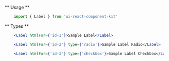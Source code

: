 ** Usage **

```javascript static
    import { Label } from 'ui-react-component-kit'
```

** Types **

```jsx
    <Label htmlFor={'id-1'}>Sample Label</Label>
```

```jsx
    <Label htmlFor={'id-2'} type={'radio'}>Sample Label Radio</Label>
```

```jsx
    <Label htmlFor={'id-3'} type={'checkbox'}>Sample Label Checkbox</Label>
```